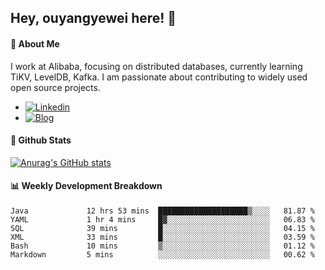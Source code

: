 ## Hey, ouyangyewei here! :wave:

#### :rocket: About Me
I work at Alibaba, focusing on distributed databases, currently learning TiKV, LevelDB, Kafka. I am passionate about contributing to widely used open source projects.

- [![Linkedin](https://img.shields.io/badge/LinkedIn-ouyangyewei-blue)](https://www.linkedin.com/in/ouyangyewei/)
- [![Blog](https://img.shields.io/badge/Blog-yeweiouyang-orange)](https://blog.csdn.net/yeweiouyang)

#### :star2: Github Stats
[![Anurag's GitHub stats](https://github-readme-stats.vercel.app/api?username=ouyangyewei&show_icons=true&cache_seconds=3600&theme=tokyonight)](https://github.com/anuraghazra/github-readme-stats)

#### :bar_chart: Weekly Development Breakdown
<!--START_SECTION:waka-->

```text
Java             12 hrs 53 mins  ████████████████████▒░░░░   81.87 %
YAML             1 hr 4 mins     █▓░░░░░░░░░░░░░░░░░░░░░░░   06.83 %
SQL              39 mins         █░░░░░░░░░░░░░░░░░░░░░░░░   04.15 %
XML              33 mins         █░░░░░░░░░░░░░░░░░░░░░░░░   03.59 %
Bash             10 mins         ▒░░░░░░░░░░░░░░░░░░░░░░░░   01.12 %
Markdown         5 mins          ░░░░░░░░░░░░░░░░░░░░░░░░░   00.62 %
```

<!--END_SECTION:waka-->
